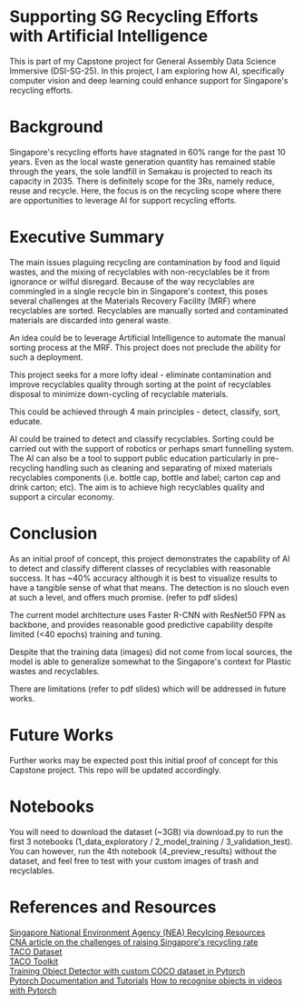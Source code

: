 # Supporting SG Recycling Efforts with Artificial Intelligence

This is part of my Capstone project for General Assembly Data Science Immersive (DSI-SG-25). In this project, I am exploring how AI, specifically computer vision and deep learning could enhance support for Singapore's recycling efforts.

# Background

Singapore's recycling efforts have stagnated in 60% range for the past 10 years. Even as the local waste generation quantity has remained stable through the years, the sole landfill in Semakau is projected to reach its capacity in 2035. There is definitely scope for the 3Rs, namely reduce, reuse and recycle. Here, the focus is on the recycling scope where there are opportunities to leverage AI for support recycling efforts.

# Executive Summary

The main issues plaguing recycling are contamination by food and liquid wastes, and the mixing of recyclables with non-recyclables be it from ignorance or wilful disregard. Because of the way recyclables are commingled in a single recycle bin in Singapore's context, this poses several challenges at the Materials Recovery Facility (MRF) where recyclables are sorted. Recyclables are manually sorted and contaminated materials are discarded into general waste.

An idea could be to leverage Artificial Intelligence to automate the manual sorting process at the MRF. This project does not preclude the ability for such a deployment.

This project seeks for a more lofty ideal - eliminate contamination and improve recyclables quality through sorting at the point of recyclables disposal to minimize down-cycling of recyclable materials.

This could be achieved through 4 main principles - detect, classify, sort, educate.

AI could be trained to detect and classify recyclables. Sorting could be carried out with the support of robotics or perhaps smart funnelling system. The AI can also be a tool to support public education particularly in pre-recycling handling such as cleaning and separating of mixed materials recyclables components (i.e. bottle cap, bottle and label; carton cap and drink carton; etc). The aim is to achieve high recyclables quality and support a circular economy.

# Conclusion

As an initial proof of concept, this project demonstrates the capability of AI to detect and classify different classes of recyclables with reasonable success. It has ~40% accuracy although it is best to visualize results to have a tangible sense of what that means. The detection is no slouch even at such a level, and offers much promise. (refer to pdf slides)

The current model architecture uses Faster R-CNN with ResNet50 FPN as backbone, and provides reasonable good predictive capability despite limited (<40 epochs) training and tuning.

Despite that the training data (images) did not come from local sources, the model is able to generalize somewhat to the Singapore's context for Plastic wastes and recyclables.

There are limitations (refer to pdf slides) which will be addressed in future works.

# Future Works

Further works may be expected post this initial proof of concept for this Capstone project. This repo will be updated accordingly.

# Notebooks

You will need to download the dataset (~3GB) via download.py to run the first 3 notebooks (1_data_exploratory / 2_model_training / 3_validation_test).\
You can however, run the 4th notebook (4_preview_results) without the dataset, and feel free to test with your custom images of trash and recyclables.

# References and Resources

[Singapore National Environment Agency (NEA) Recylcing Resources](https://www.nea.gov.sg/our-services/waste-management/3r-programmes-and-resources)\
[CNA article on the challenges of raising Singapore's recycling rate](https://www.channelnewsasia.com/singapore/in-focus-singapore-recycling-sustainability-blue-bins-waste-1339091)\
[TACO Dataset](http://tacodataset.org/)\
[TACO Toolkit](https://github.com/pedropro/TACO)\
[Training Object Detector with custom COCO dataset in Pytorch](https://medium.com/fullstackai/how-to-train-an-object-detector-with-your-own-coco-dataset-in-pytorch-319e7090da5)\
[Pytorch Documentation and Tutorials](https://pytorch.org/docs/stable/index.html)
[How to recognise objects in videos with Pytorch](https://dida.do/blog/how-to-recognise-objects-in-videos-with-pytorch)
